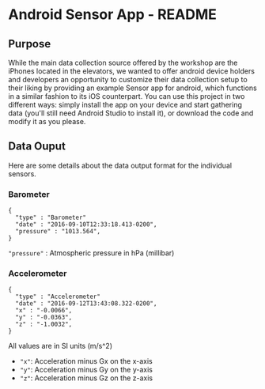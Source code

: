 # Android Sensor App - README

## Purpose

While the main data collection source offered by the workshop are the iPhones located in the elevators, we wanted 
to offer android device holders and developers an opportunity to customize their data collection setup to their liking by providing
an example Sensor app for android, which functions in a similar fashion to its iOS counterpart. You can use this project in two different
ways: simply install the app on your device and start gathering data (you'll still need Android Studio to install it), or download the code 
and modify it as you please.

## Data Ouput

Here are some details about the data output format for the individual sensors. 

### Barometer

````
{
  "type" : "Barometer"
  "date" : "2016-09-10T12:33:18.413-0200",
  "pressure" : "1013.564",
}
````
`"pressure"` : Atmospheric pressure in hPa (millibar)

### Accelerometer

````
{
  "type" : "Accelerometer"
  "date" : "2016-09-12T13:43:08.322-0200",
  "x" : "-0.0066",
  "y" : "-0.0363",
  "z" : "-1.0032",
}
````
All values are in SI units (m/s^2)
* `"x"`: Acceleration minus Gx on the x-axis
* `"y"`: Acceleration minus Gy on the y-axis
* `"z"`: Acceleration minus Gz on the z-axis






